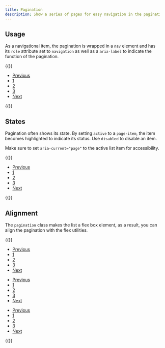 ```yaml
---
title: Pagination
description: Show a series of pages for easy navigation in the pagination component.
---
```


## Usage
As a navigational item, the pagination is wrapped in a `nav` element and has its `role` attribute set to `navigation` as well as a `aria-label` to indicate the function of the pagination.

{{<example>}}
<nav aria-label="Pagination navigation" role="navigation">
  <ul class="pagination">
    <li class="page-item"><a class="page-link" href="#">Previous</a></li>
    <li class="page-item"><a class="page-link" href="#">1</a></li>
    <li class="page-item"><a class="page-link" href="#">2</a></li>
    <li class="page-item"><a class="page-link" href="#">3</a></li>
    <li class="page-item"><a class="page-link" href="#">Next</a></li>
  </ul>
</nav>
{{</example>}}

## States
Pagination often shows its state. By setting `active` to a `page-item`, the item becomes highlighted to indicate its status. Use `disabled` to disable an item.

Make sure to set `aria-current="page"` to the active list item for accessibility.

{{<example>}}
<nav aria-label="Pagination navigation" role="navigation">
  <ul class="pagination">
    <li class="page-item disabled"><a class="page-link" href="#">Previous</a></li>
    <li class="page-item active" aria-current="page"><a class="page-link" href="#">1</a></li>
    <li class="page-item"><a class="page-link" href="#">2</a></li>
    <li class="page-item"><a class="page-link" href="#">3</a></li>
    <li class="page-item"><a class="page-link" href="#">Next</a></li>
  </ul>
</nav>
{{</example>}}

## Alignment
The `pagination` class makes the list a flex box element, as a result, you can align the pagination with the flex utilities.

{{<example>}}
<nav aria-label="Pagination navigation" role="navigation" class="mb-3">
  <ul class="pagination justify-content-start">
    <li class="page-item"><a class="page-link" href="#">Previous</a></li>
    <li class="page-item"><a class="page-link" href="#">1</a></li>
    <li class="page-item"><a class="page-link" href="#">2</a></li>
    <li class="page-item"><a class="page-link" href="#">3</a></li>
    <li class="page-item"><a class="page-link" href="#">Next</a></li>
  </ul>
</nav>
<nav aria-label="Pagination navigation" role="navigation" class="mb-3">
  <ul class="pagination justify-content-center">
    <li class="page-item"><a class="page-link" href="#">Previous</a></li>
    <li class="page-item"><a class="page-link" href="#">1</a></li>
    <li class="page-item"><a class="page-link" href="#">2</a></li>
    <li class="page-item"><a class="page-link" href="#">3</a></li>
    <li class="page-item"><a class="page-link" href="#">Next</a></li>
  </ul>
</nav> 
<nav aria-label="Pagination navigation" role="navigation">
  <ul class="pagination justify-content-end">
    <li class="page-item"><a class="page-link" href="#">Previous</a></li>
    <li class="page-item"><a class="page-link" href="#">1</a></li>
    <li class="page-item"><a class="page-link" href="#">2</a></li>
    <li class="page-item"><a class="page-link" href="#">3</a></li>
    <li class="page-item"><a class="page-link" href="#">Next</a></li>
  </ul>
</nav>
{{</example>}}